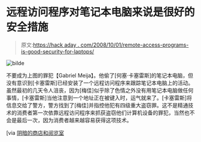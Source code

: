 # 远程访问程序对笔记本电脑来说是很好的安全措施

> 原文:[https://hack aday . com/2008/10/01/remote-access-programs-is-good-security-for-laptops/](https://hackaday.com/2008/10/01/remote-access-programs-are-good-security-for-laptops/)

![](../Images/1df3871ba4757838f56b47085e8f5a44.png "bilde")

不要成为上图的罪犯【Gabriel Meija】。他偷了[何塞·卡塞雷斯]的笔记本电脑，但没有意识到[卡塞雷斯]已经安装了一个远程访问程序来跟踪笔记本电脑上的活动。虽然最初的几天令人沮丧，因为[梅佳]似乎除了色情之外没有用笔记本电脑做任何事情，[卡塞雷斯]当他注意到一个地址正在被键入时，运气就来了。[卡塞雷斯]将信息交给了警方，警方找到了[梅佳]并指控他犯有四级重大盗窃罪。这不是精通技术的消费者第一次依靠远程访问程序来抓获盗窃他们计算机设备的罪犯，当然也不会是最后一次，因为消费者越来越容易获得这项技术。

[via [阴暗的商店和阅览室](http://obscurestore.typepad.com/obscure_store_and_reading/2008/10/man-uses-remote.html)